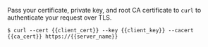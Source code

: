 Pass your certificate, private key, and root CA certificate to `curl` to authenticate your request over TLS.

```shell-session
$ curl --cert {{client_cert}} --key {{client_key}} --cacert {{ca_cert}} https://{{server_name}}
```
